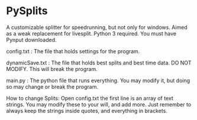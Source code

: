 # PySplits
A customizable splitter for speedrunning, but not only for windows. Aimed as a weak replacement for livesplit. Python 3 required. You must have Pynput downloaded.

config.txt :
The file that holds settings for the program.

dynamicSave.txt :
The file that holds best splits and best time data. DO NOT MODIFY. This will break the program.

main.py :
The python file that runs everything. You may modify it, but doing so may change or break the program.

How to change Splits:
Open config.txt the first line is an array of text strings. You may modify these to your will, and add more. Just remember to always keep the strings inside quotes, and everything in brackets.
